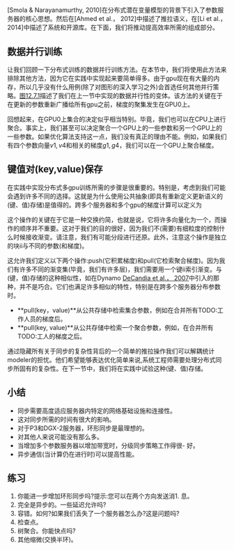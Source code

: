 

<!--
 * @version:
 * @Author:  StevenJokes https://github.com/StevenJokes
 * @Date: 2020-06-29 15:26:14
 * @LastEditors:  StevenJokes https://github.com/StevenJokes
 * @LastEditTime: 2020-06-30 17:56:46
 * @Description:translate
 * @TODO::
 * @Reference:http://preview.d2l.ai/d2l-en/PR-1088/chapter_computational-performance/parameterserver.html
-->
#
[Smola & Narayanamurthy, 2010]在分布式潜在变量模型的背景下引入了参数服务器的核心思想。然后在[Ahmed et al.， 2012]中描述了推拉语义，在[Li et al.， 2014]中描述了系统和开源库。在下面，我们将推动提高效率所需的组成部分。

## 数据并行训练

让我们回顾一下分布式训练的数据并行训练方法。在本节中，我们将使用此方法来排除其他方法，因为它在实践中实现起来要简单得多。由于gpu现在有大量的内存，所以几乎没有什么用例(除了对图形的深入学习之外)会首选任何其他并行策略。[图12.7.1](http://preview.d2l.ai/d2l-en/PR-1088/chapter_computational-performance/parameterserver.html#fig-parameterserver)描述了我们在上一节中实现的数据并行性的变体。该方法的关键在于在更新的参数重新广播给所有gpu之前，梯度的聚集发生在GPU0上。

回想起来，在GPU0上集合的决定似乎相当特别。毕竟，我们也可以在CPU上进行聚合。事实上，我们甚至可以决定聚合一个GPU上的一些参数和另一个GPU上的一些参数。如果优化算法支持这一点，我们没有真正的理由不能。例如，如果我们有四个参数向量$v1, v4$和相关的梯度$g1, g4$，我们可以在一个GPU上聚合梯度。

##
##
## 键值对(key,value)保存

在实践中实现分布式多gpu训练所需的步骤是很重要的。特别是，考虑到我们可能会遇到许多不同的选择。这就是为什么使用公共抽象(即具有重新定义更新语义的(键、值)存储)是值得的。跨多个服务器和多个gpu的梯度计算可以定义为

这个操作的关键在于它是一种交换约简，也就是说，它将许多向量化为一个，而操作的顺序并不重要。这对于我们的目的很好，因为我们不(需要)有细粒度的控制什么时候接收渐变。请注意，我们有可能分段进行还原。此外，注意这个操作是独立的块ii与不同的参数(和梯度)。

这允许我们定义以下两个操作:push(它积累梯度)和pull(它检索聚合梯度)。因为我们有许多不同的渐变集(毕竟，我们有许多层)，我们需要用一个键ii索引渐变。与(键，值)存储的这种相似性，如在Dynamo [DeCandia et al.， 2007](http://preview.d2l.ai/d2l-en/PR-1088/chapter_references/zreferences.html#decandia-hastorun-jampani-ea-2007)中引入的那种，并不是巧合。它们也满足许多相似的特性，特别是在跨多个服务器分布参数时。

- **pull(key，value)**从公共存储中检索集合参数，例如在合并所有TODO:工作人员的梯度后。
- **pull(key, value)**从公共存储中检索一个聚合参数，例如，在合并所有TODO:工人的梯度之后。

通过隐藏所有关于同步的复杂性背后的一个简单的推拉操作我们可以解耦统计modeler的担忧。他们希望能够表达优化简单来说,系统工程师需要处理分布式同步所固有的复杂性。在下一节中，我们将在实践中试验这种(键、值)存储。

## 小结

- 同步需要高度适应服务器内特定的网络基础设施和连接性。
- 这对同步所需的时间有很大的影响。
- 对于P3和DGX-2服务器，环形同步是最理想的。
- 对其他人来说可能没有那么多。
- 当增加多个参数服务器以增加带宽时，分级同步策略工作得很- 好。
- 异步通信(当计算仍在进行时)可以提高性能。

## 练习

1. 你能进一步增加环形同步吗?提示:您可以在两个方向发送消1. 息。
1. 完全是异步的。一些延迟允许吗?
1. 容错。如何?如果我们丢失了一个服务器怎么办?这是问题吗?
1. 检查点。
1. 树聚合。你能快点吗?
1. 其他缩微(交换半环)。
